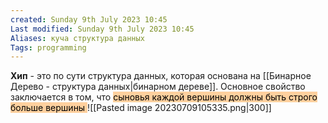```yaml
---
created: Sunday 9th July 2023 10:45
Last modified: Sunday 9th July 2023 10:45
Aliases: куча структура данных
Tags: programming
---
```




**Хип** - это по сути структура данных, которая основана на [[Бинарное Дерево - структура данных|бинарном дереве]]. Основное свойство заключается в том, что <mark style="background: #FFB86CA6;">сыновья каждой вершины должны быть строго больше вершины </mark>
![[Pasted image 20230709105335.png|300]]
